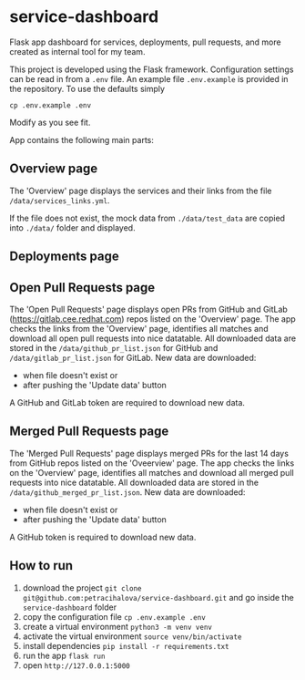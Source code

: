 # service-dashboard
Flask app dashboard for services, deployments, pull requests, and more created as internal tool for my team.

This project is developed using the Flask framework. Configuration settings can be read in from a `.env` file. An example file `.env.example` is provided in the repository. To use the defaults simply

`cp .env.example .env`

Modify as you see fit.


App contains the following main parts:
## Overview page
The 'Overview' page displays the services and their links from the file `/data/services_links.yml`.

If the file does not exist, the mock data from `./data/test_data` are copied into `./data/` folder and displayed.

## Deployments page


## Open Pull Requests page
The 'Open Pull Requests' page displays open PRs from GitHub and GitLab (https://gitlab.cee.redhat.com) repos listed on the 'Overview' page.
The app checks the links from the 'Overview' page, identifies all matches and download all open pull requests into nice datatable.
All downloaded data are stored in the `/data/github_pr_list.json` for GitHub and `/data/gitlab_pr_list.json` for GitLab.
New data are downloaded:

* when file doesn't exist or
* after pushing the 'Update data' button

A GitHub and GitLab token are required to download new data.

## Merged Pull Requests page
The 'Merged Pull Requests' page displays merged PRs for the last 14 days from GitHub repos listed on the 'Oveerview' page.
The app checks the links on the 'Overview' page, identifies all matches and download all merged pull requests into nice datatable.
All downloaded data are stored in the `/data/github_merged_pr_list.json`.
New data are downloaded:

* when file doesn't exist or
* after pushing the 'Update data' button

A GitHub token is required to download new data.


## How to run
1. download the project `git clone git@github.com:petracihalova/service-dashboard.git` and go inside the `service-dashboard` folder
1. copy the configuration file `cp .env.example .env`
1. create a virtual environment `python3 -m venv venv`
1. activate the virtual environment `source venv/bin/activate`
1. install dependencies `pip install -r requirements.txt`
1. run the app `flask run`
1. open `http://127.0.0.1:5000`
